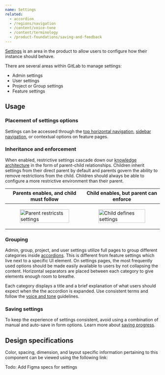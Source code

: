 ```yaml
---
name: Settings
related:
  - accordion
  - /regions/navigation
  - /content/voice-tone
  - /content/terminology
  - /product-foundations/saving-and-feedback
---
```


[Settings](/content/terminology#settings-%26-configuration) is an area in the product to allow users to configure how their instance should behave.

There are several areas within GitLab to manage settings:

* Admin settings
* User settings
* Project or Group settings
* Feature settings

## Usage

### Placement of settings options

Settings can be accessed through the [top horizontal navigation](/regions/navigation#global-navigation), [sidebar navigation](/regions/navigation#contextual-navigation), or contextual options on feature pages. 

### Inheritance and enforcement

When enabled, restrictive settings cascade down our [knowledge architecture](https://about.gitlab.com/handbook/product/product-principles/#principled-adherence-to-the-established-knowledge-architecture) in the form of parent-child relationships. Children inherit settings from their direct parent by default and parents govern the ability to remove restrictions from the child. Children should always be able to configure a more restrictive environment than their parent.

| Parents enables, and child must follow | Child enables, but parent can enforce|
|----------------------------------------|--------------------------------------|
|<figure class="figure" role="figure" aria-label="Parent setting being inherited"><img class="figure-img" src="/img/parent-child-parent.gif" alt="Parent restricsts settings" role="img" style="width:100%; max-width:474px; height:auto" /></figure> |<figure class="figure" role="figure" aria-label="Child defining setting enforcement"><img class="figure-img" src="/img/child-parent-parent-child.gif" alt="Child defines settings" role="img" style="width:100%; max-width:474px; height:auto" /></figure> |

### Grouping

Admin, group, project, and user settings utilize full pages to group different categories inside [accordions](/components/accordion). This is different from feature settings which live next to a specific UI element. On settings pages, the most frequently used options should be made easily available to users by not collapsing the content. Horizontal separators are placed between each category to give elements enough room to breathe.

Each category displays a title and a brief explanation of what users should expect when the the accordion is expanded. Use consistent terms and follow the [voice and tone](/content/voice-tone) guidelines. 

### Saving settings

To keep the experience of settings consistent, avoid using a combination of manual and auto-save in form options. Learn more about [saving progress](/product-foundations/saving-and-feedback#saving-progress).

## Design specifications

Color, spacing, dimension, and layout specific information pertaining to this component can be viewed using the following link:

Todo: Add Figma specs for settings


